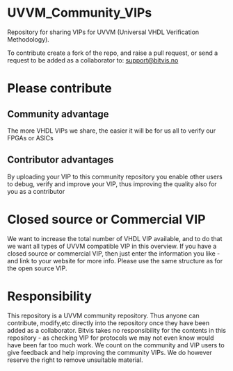 # UVVM_Community_VIPs
Repository for sharing VIPs for UVVM (Universal VHDL Verification Methodology).

To contribute create a fork of the repo, and raise a pull request, or send a request to be added as a collaborator to: support@bitvis.no

# Please contribute
## Community advantage 
The more VHDL VIPs we share, the easier it will be for us all to verify our FPGAs or ASICs

## Contributor advantages
By uploading your VIP to this community repository you enable other users to debug, verify and improve your VIP, thus improving the quality also for you as a contributor

# Closed source or Commercial VIP
We want to increase the total number of VHDL VIP available, and to do that we want all types of UVVM compatible VIP in this overview.
If you have a closed source or commercial VIP, then just enter the information you like - and link to your website for more info. Please use the same structure as for the open source VIP.

# Responsibility
This repository is a UVVM community repository. Thus anyone can contribute, modify,etc directly into the repository once they have been added as a collaborator.
Bitvis takes no responsibility for the contents in this repository - as checking VIP for protocols we may not even know would have been far too much work. We count on the community and VIP users to give feedback and help improving the community VIPs.
We do however reserve the right to remove unsuitable material.
